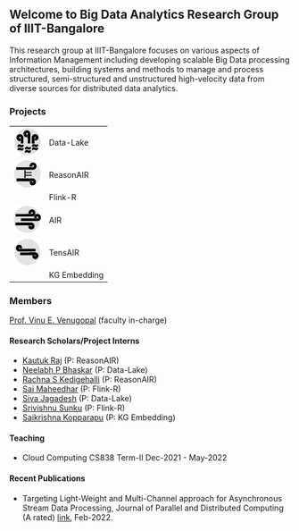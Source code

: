 
## Welcome to Big Data Analytics Research Group of IIIT-Bangalore

This research group at IIIT-Bangalore focuses on various aspects of Information Management including developing scalable Big Data processing architectures, building systems and methods to manage and process structured, semi-structured and unstructured high-velocity data from diverse sources for distributed data analytics.

### Projects
  <table>
  <tr>
    <td><a href="https://github.com/bda-uni-lu/AIRm">
  <img src="datalake.png" alt="Data-Lake" title="Data-Lake" width="50" height="50">
  </a></td>
    <td>Data-Lake</td>
  </tr>
  <tr>
      <td><a href="https://github.com/bda-uni-lu/AIRm">
  <img src="reasone.png" alt="Data-Lake" title="Data-Lake" width="50" height="50">
  </a></td>
    <td>ReasonAIR </td>
  </tr>
  <tr>
    <td></td>
    <td>Flink-R</td>
  </tr>
  <tr>
       <td><a href="https://github.com/bda-uni-lu/AIR">
  <img src="air.png" alt="AIR" title="Data-Lake" width="50" height="50">
  </a></td>
    <td>AIR</td>
  </tr>
  <tr>
       <td><a href="https://github.com/bda-uni-lu/AIRm">
  <img src="tensor.png" alt="TensAIR" title="TensAIR" width="50" height="50">
  </a></td>
    <td>TensAIR</td>
  </tr>
   <tr>
    <td></td>
    <td>KG Embedding</td>
  </tr>
</table>


### Members

[Prof. Vinu E. Venugopal](https://sites.google.com/site/vinueviitm) (faculty in-charge)

#### Research Scholars/Project Interns

- [Kautuk Raj](https://in.linkedin.com/in/kautuk-raj-969a8727) (P: ReasonAIR)
- [Neelabh P Bhaskar](https://neelp2121.github.io/) (P: Data-Lake)
- [Rachna S Kedigehalli](https://rachnakedigehalli.github.io/) (P: ReasonAIR)
- [Sai Maheedhar](https://in.linkedin.com/in/sai-maheedhar-rddy-vardhireddy-451204216) (P: Flink-R)
- [Siva Jagadesh](https://siva-jagadesh.web.app/) (P: Data-Lake)
- [Srivishnu Sunku](https://in.linkedin.com/in/sunku-srivishnu-18a84a192) (P: Flink-R)
- [Saikrishna Kopparapu](https://in.linkedin.com/in/kopparapu-saikrishna-509b63205) (P: KG Embedding)

#### Teaching
- Cloud Computing CS838 Term-II Dec-2021 - May-2022
 
#### Recent Publications

- Targeting Light-Weight and Multi-Channel approach for Asynchronous Stream Data Processing, Journal of Parallel and Distributed Computing (A rated) [link](https://www.sciencedirect.com/science/article/pii/S0743731522001022?dgcid=author), Feb-2022.



<!-- ```markdown 
Syntax highlighted code block

# Header 1
## Header 2
### Header 3

- Bulleted
- List

1. Numbered
2. List

**Bold** and _Italic_ and `Code` text

[Link](url) and ![Image](src)
```

For more details see [Basic writing and formatting syntax](https://docs.github.com/en/github/writing-on-github/getting-started-with-writing-and-formatting-on-github/basic-writing-and-formatting-syntax).

### Jekyll Themes

Your Pages site will use the layout and styles from the Jekyll theme you have selected in your [repository settings](https://github.com/bda-lab/bda-lab.github.io/settings/pages). The name of this theme is saved in the Jekyll `_config.yml` configuration file.

### Support or Contact

Having trouble with Pages? Check out our [documentation](https://docs.github.com/categories/github-pages-basics/) or [contact support](https://support.github.com/contact) and we’ll help you sort it out.-->
